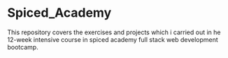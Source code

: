 # Spiced_Academy

This repository covers the exercises and projects which i carried out in he 12-week intensive course in spiced academy full stack web development bootcamp.
